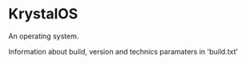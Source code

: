 # KrystalOS
An operating system.

Information about build, version and technics paramaters in 'build.txt'